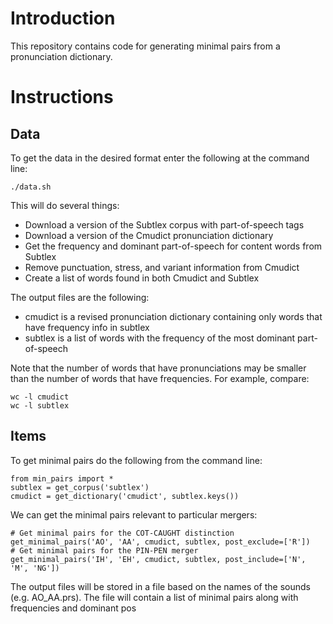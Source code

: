 # Introduction

This repository contains code for generating minimal pairs from a pronunciation
dictionary. 

# Instructions

## Data

To get the data in the desired format enter the following at the command line:

    ./data.sh

This will do several things:

* Download a version of the Subtlex corpus with part-of-speech tags
* Download a version of the Cmudict pronunciation dictionary
* Get the frequency and dominant part-of-speech for content words from Subtlex
* Remove punctuation, stress, and variant information from Cmudict
* Create a list of words found in both Cmudict and Subtlex	

The output files are the following: 

* cmudict is a revised pronunciation dictionary containing only words that have
 frequency info in subtlex
* subtlex is a list of words with the frequency of the most dominant 
part-of-speech

Note that the number of words that have pronunciations may be smaller than the
number of words that have frequencies. For example, compare:

    wc -l cmudict
    wc -l subtlex 

## Items 
	
To get minimal pairs do the following from the command line:

    from min_pairs import *
    subtlex = get_corpus('subtlex')
    cmudict = get_dictionary('cmudict', subtlex.keys())

We can get the minimal pairs relevant to particular mergers:

    # Get minimal pairs for the COT-CAUGHT distinction
    get_minimal_pairs('AO', 'AA', cmudict, subtlex, post_exclude=['R']) 
    # Get minimal pairs for the PIN-PEN merger
    get_minimal_pairs('IH', 'EH', cmudict, subtlex, post_include=['N', 'M', 'NG']) 

The output files will be stored in a file based on the names of the sounds 
(e.g. AO_AA.prs). The file will contain a list of minimal pairs along with 
frequencies and dominant pos
